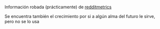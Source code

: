 Información robada (prácticamente) de [redditmetrics](https://redditmetrics.com/r/uruguay)

Se encuentra también el crecimiento por si a algún alma del futuro le sirve, pero no se lo usa 